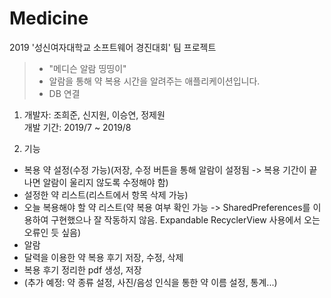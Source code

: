 # Medicine
2019 '성신여자대학교 소프트웨어 경진대회' 팀 프로젝트
>- "메디슨 알람 띵띵이"
>- 알람을 통해 약 복용 시간을 알려주는 애플리케이션입니다.  
>- DB 연결

1. 개발자: 조희준, 신지원, 이승연, 정제원\
   개발 기간: 2019/7 ~ 2019/8
   
2. 기능
- 복용 약 설정(수정 가능)(저장, 수정 버튼을 통해 알람이 설정됨 -> 복용 기간이 끝나면 알람이 울리지 않도록 수정해야 함)
- 설정한 약 리스트(리스트에서 항목 삭제 가능)
- 오늘 복용해야 할 약 리스트(약 복용 여부 확인 가능 -> SharedPreferences를 이용하여 구현했으나 잘 작동하지 않음. Expandable RecyclerView 사용에서 오는 오류인 듯 싶음)
- 알람
- 달력을 이용한 약 복용 후기 저장, 수정, 삭제
- 복용 후기 정리한 pdf 생성, 저장
- (추가 예정: 약 종류 설정, 사진/음성 인식을 통한 약 이름 설정, 통계...)
